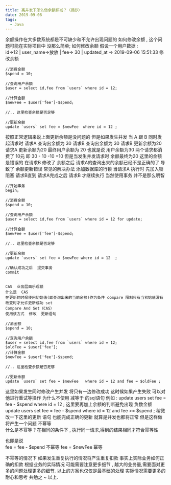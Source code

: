 ```yaml
---
title: 高并发下怎么做余额扣减？（摘抄）
date: 2019-09-08
tags:
  - Java
---
```


余额操作在大多数系统都是不可缺少和不允许出现问题的   如何修改余额 , 这个问题可能在实际项目中 没那么简单;
如何修改余额
假设一个用户数据   :   
id⇒12 | user_name⇒放放  |  fee⇒ 30  | updated_at ⇒ 2019-09-06 15:51:33
修改余额
```
//消费金额
$spend = 10;

//查询用户余额
$user = select id,fee from `users` where id = 12;

//计算金额
$newFee = $user['fee']-$spend;

//.. 这里检查余额是否足够

//更新余额
update `users` set fee = $newFee  where id = 12 ;
```

按照正常逻辑来说上面更新余额是没问题的
但是如果发生并发  当 A 跟  B  同时发起请求时 
请求A  查询出余额为 30
请求B 查询出余额为 30
请求B 更新余额为20
请求A 更新余额为20
最终用户余额为  20
也就是说 用户余额为30  两个请求都消费了  10元  即  30 - 10 -10 =10  但是当发生并发请求时  余额最终为20   这里的金额是错误的
在请求B 修改了  余额之后  请求A的查询出来的余额已经不是正确的了 导致了  余额更新错误
常见的解决办法  添加数据库的行锁
当请求A 执行时  先加入锁  阻塞  请求B直到  请求A完成之后  请求B  才继续执行
当然使用事务 并不是那么明智

```
//开始事务
begin;

//消费金额
$spend = 10;

//查询用户余额
$user = select id,fee from `users` where id = 12 for update;

//计算金额
$newFee = $user['fee']-$spend;

//.. 这里检查余额是否足够

//更新余额
update `users` set fee = $newFee where id = 12  ;

//确认成功之后  提交事务
commit


CAS  业务层面乐观锁
什么是  CAS
在更新的时候使用初始值(即查询出来的当前余额)作为条件 compare 限制只有当初始值没有改变时才允许更新成功 set 
Compare And Set（CAS）
使用该方式  修改  更新语句

//消金额
$spend = 10;

//查询用户余额
$user = select id,fee from `users` where id = 12;
$oldFee = $user['fee'];
//计算金额
$newFee = $user['fee']-$spend;

//.. 这里检查余额是否足够

//更新余额
update `users` set fee = $newFee   where id = 12 and fee = $oldFee ;
```

这里如果发生同时修改产生并发  将只有一边修改成功    这时候如果产生失败 可以对他进行重试等操作
为什么不使用  减等于  的sql语句
例如  :
update users set fee = fee - $spend where id = 12 ;
这里要再加上余额的判断避免出现  负数金额
update users set fee = fee - $spend where id = 12 and fee >= $spend ;
稍微改一下这里的更新  语句 也能完成正确的更新 就算是并发也都将正常
但是这样做将产生一个问题   不幂等  
什么是不幂等  ?
在相同的条件下 , 执行同一请求,得到的结果相同才符合幂等性

也即是说     
fee = fee - $spend  不幂等
fee = $newFee         幂等


不幂等的情况下 如果发生重复执行的情况将产生重复扣款
事实上实际业务如何正确的扣款 根据业务的实际情况 可能需要注意更多细节 , 越大的业务量,需要面对更多的问题处理更多的细节. 以上的方案也仅仅是最基础的处理 实际情况需要更多的耐心和思考 共勉之 ~
以上.

